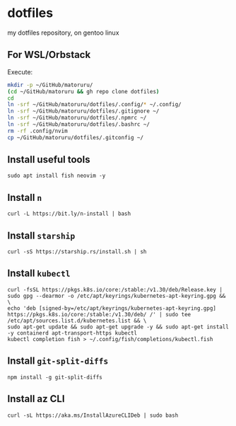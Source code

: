 # dotfiles
my dotfiles repository, on gentoo linux

## For WSL/Orbstack

Execute:

```bash
mkdir -p ~/GitHub/matoruru/
(cd ~/GitHub/matoruru && gh repo clone dotfiles)
cd
ln -srf ~/GitHub/matoruru/dotfiles/.config/* ~/.config/
ln -srf ~/GitHub/matoruru/dotfiles/.gitignore ~/
ln -srf ~/GitHub/matoruru/dotfiles/.npmrc ~/
ln -srf ~/GitHub/matoruru/dotfiles/.bashrc ~/
rm -rf .config/nvim
cp ~/GitHub/matoruru/dotfiles/.gitconfig ~/
```

## Install useful tools

```
sudo apt install fish neovim -y
```

## Install `n`

```
curl -L https://bit.ly/n-install | bash
```

## Install `starship`

```
curl -sS https://starship.rs/install.sh | sh
```

## Install `kubectl`

```
curl -fsSL https://pkgs.k8s.io/core:/stable:/v1.30/deb/Release.key | sudo gpg --dearmor -o /etc/apt/keyrings/kubernetes-apt-keyring.gpg && \
echo 'deb [signed-by=/etc/apt/keyrings/kubernetes-apt-keyring.gpg] https://pkgs.k8s.io/core:/stable:/v1.30/deb/ /' | sudo tee /etc/apt/sources.list.d/kubernetes.list && \
sudo apt-get update && sudo apt-get upgrade -y && sudo apt-get install -y containerd apt-transport-https kubectl
kubectl completion fish > ~/.config/fish/completions/kubectl.fish
```

## Install `git-split-diffs`

```
npm install -g git-split-diffs
```

## Install az CLI

```
curl -sL https://aka.ms/InstallAzureCLIDeb | sudo bash
```

